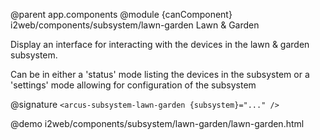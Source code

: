@parent app.components
@module {canComponent} i2web/components/subsystem/lawn-garden Lawn & Garden

Display an interface for interacting with the devices in the lawn & garden subsystem.

Can be in either a 'status' mode listing the devices in the subsystem or a 'settings' mode allowing for configuration 
of the subsystem

@signature `<arcus-subsystem-lawn-garden {subsystem}="..." />`

@demo i2web/components/subsystem/lawn-garden/lawn-garden.html